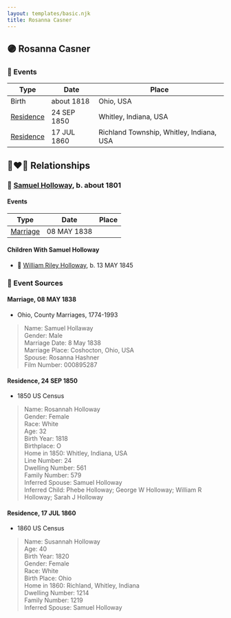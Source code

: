 ```yaml
---
layout: templates/basic.njk
title: Rosanna Casner
---
```

## 🟣 Rosanna Casner

### 📆 Events

Type | Date | Place
------ | ------ | ------
Birth | about 1818 | Ohio, USA
[Residence](#event-a137acef-c721-40fa-9354-bf2f9aeaebcc) | 24 SEP 1850 | Whitley, Indiana, USA
[Residence](#event-ec20dbdb-2f80-4217-91a0-700da0a4c0b8) | 17 JUL 1860 | Richland Township, Whitley, Indiana, USA

## 👩‍❤️‍👨 Relationships

### 🔵 [Samuel Holloway](/people/6/61320261), b. about 1801

#### Events

Type | Date | Place
------ | ------ | ------
[Marriage](#event-51544cfc-7e51-461d-8b8d-c73612fdbb2a) | 08 MAY 1838 |
#### Children With Samuel Holloway
* 🔵 [William Riley Holloway](/people/9/90949012), b. 13 MAY 1845
### 📰 Event Sources

#### <a id="event-51544cfc-7e51-461d-8b8d-c73612fdbb2a"></a> Marriage, 08 MAY 1838
* Ohio, County Marriages, 1774-1993
>   
  > Name: Samuel Hollaway  
  > Gender: Male  
  > Marriage Date: 8 May 1838  
  > Marriage Place: Coshocton, Ohio, USA  
  > Spouse: Rosanna Hashner  
  > Film Number: 000895287

#### <a id="event-a137acef-c721-40fa-9354-bf2f9aeaebcc"></a> Residence, 24 SEP 1850
* 1850 US Census
>   
  > Name: Rosannah Holloway  
  > Gender: Female  
  > Race: White  
  > Age: 32  
  > Birth Year: 1818  
  > Birthplace: O  
  > Home in 1850: Whitley, Indiana, USA  
  > Line Number: 24  
  > Dwelling Number: 561  
  > Family Number: 579  
  > Inferred Spouse: Samuel Holloway  
  > Inferred Child: Phebe Holloway; George W Holloway; William R Holloway; Sarah J Holloway

#### <a id="event-ec20dbdb-2f80-4217-91a0-700da0a4c0b8"></a> Residence, 17 JUL 1860
* 1860 US Census
>   
  > Name: Susannah Holloway  
  > Age: 40  
  > Birth Year: 1820  
  > Gender: Female  
  > Race: White  
  > Birth Place: Ohio  
  > Home in 1860: Richland, Whitley, Indiana  
  > Dwelling Number: 1214  
  > Family Number: 1219  
  > Inferred Spouse: Samuel Holloway